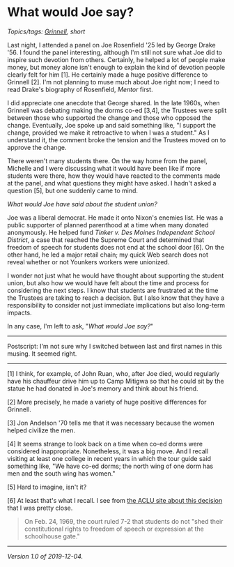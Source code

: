 What would Joe say?
===================

*Topics/tags: [Grinnell](index-grinnell), short*

Last night, I attended a panel on Joe Rosenfield '25 led by George
Drake '56.  I found the panel interesting, although I'm still not sure
what Joe did to inspire such devotion from others.  Certainly, he helped
a lot of people make money, but money alone isn't enough to explain the
kind of devotion people clearly felt for him [1].  He certainly made a
huge positive difference to Grinnell [2].  I'm not planning to muse
much about Joe right now; I need to read Drake's biography of Rosenfield,
_Mentor_ first.

I did appreciate one anecdote that George shared.  In the late
1960s, when Grinnell was debating making the dorms co-ed [3,4], the
Trustees were split between those who supported the change and those
who opposed the change.  Eventually, Joe spoke up and said
something like, "I support the change, provided we make it retroactive
to when I was a student."  As I understand it, the comment broke
the tension and the Trustees moved on to approve the change.

There weren't many students there.  On the way home from the panel,
Michelle and I were discussing what it would have been like if more
students were there, how they would have reacted to the comments
made at the panel, and what questions they might have asked.  I
hadn't asked a question [5], but one suddenly came to mind.

*What would Joe have said about the student union?*

Joe was a liberal democrat.  He made it onto Nixon's enemies list.
He was a public supporter of planned parenthood at a time when many
donated anonymously.  He helped fund _Tinker v. Des Moines Independent
School District_, a case that reached the Supreme Court and determined
that freedom of speech for students does not end at the school door
[6].  On the other hand, he led a major retail chain; my quick Web
search does not reveal whether or not Younkers workers were unionized.

I wonder not just what he would have thought about supporting the
student union, but also how we would have felt about the time and
process for considering the next steps.  I know that students are
frustrated at the time the Trustees are taking to reach a decision.
But I also know that they have a responsibility to consider not
just immediate implications but also long-term impacts.

In any case, I'm left to ask, "_What would Joe say?_"

---

Postscript: I'm not sure why I switched between last and first names
in this musing.  It seemed right.

---

[1] I think, for example, of John Ruan, who, after Joe died, would 
regularly have his chauffeur drive him up to Camp Mitigwa so that he
could sit by the statue he had donated in Joe's memory and think about
his friend.

[2] More precisely, he made a variety of huge positive differences
for Grinnell.

[3] Jon Andelson '70 tells me that it was necessary because the women
helped civilize the men.

[4] It seems strange to look back on a time when co-ed dorms were
considered inappropriate.  Nonetheless, it was a big move.  And I
recall visiting at least one college in recent years in which the
tour guide said something like, "We have co-ed dorms; the north
wing of one dorm has men and the south wing has women."

[5] Hard to imagine, isn't it?

[6] At least that's what I recall.  I see from [the ACLU site
about this decision](https://www.aclu.org/other/tinker-v-des-moines-landmark-supreme-court-ruling-behalf-student-expression) that I was pretty close.

> On Feb. 24, 1969, the court ruled 7-2 that students do not "shed their constitutional rights to freedom of speech or expression at the schoolhouse gate."

---

*Version 1.0 of 2019-12-04.*
